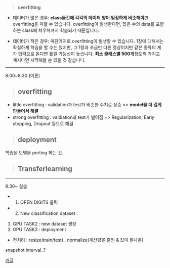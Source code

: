 > **overfitting**

* 데이터가 많은 경우: **class들간에 각각의 데이터 양이 일정하게 비슷해야**만 overfitting을 피할 수 있습니다.
overfitting이 발생한다면, 많은 수의 data를 포함하는 class에 치우쳐져서 학습되기 때문입니다.    


* 데이터가 적은 경우: 마찬가지로 overfitting이 발생할 수 있습니다. 1장에 대해서는 확실하게 학습을 할 수는 있지만, 그 1장과 조금만 다른 영상이지만 같은 종류의 게가 입력으로 온다면 틀릴 가능성이 높습니다. **최소 클래스별 500개**정도씩 가지고 계시다면 시작해볼 순 있을 것 같습니다.

---
8:00~8:30  (이론)    

> ## **overfitting**
* little overfitting : validation과 test가 비슷한 수치로 상승 => **model을 더 깊게 만들어서 해결**
* strong overfitting : valdiation과 test가 벌어짐 => Regularization, Early stopping, Dropout 등으로 해결

> ## **deployment**
학습된 모델을 porting 하는 것.

> ## **Transferlearning**


---
8:30~ 실습
* 1. OPEN DIGITS 클릭
* 2. New classification dataset . 

1. GPU TASK2 : new dataset 생성
2. GPU TASK3 : deployment 
* 전처리 :  resize(train/test) , normalize(계산량을 줄임 & 값이 잘나옴)

snapshot interval..?

[캐글](https://www.kaggle.com/)
